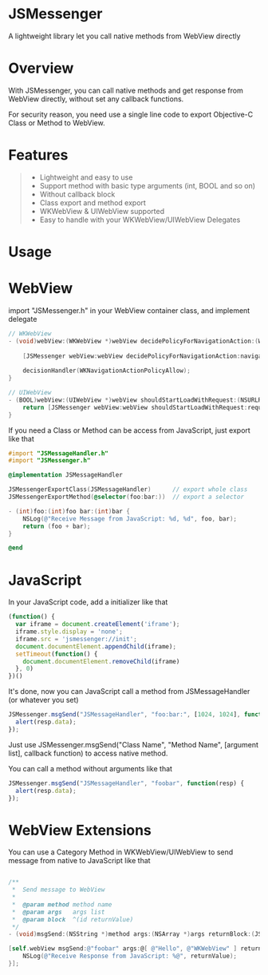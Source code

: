 # JSMessenger
A lightweight library let you call native methods from WebView directly

# Overview
With JSMessenger, you can call native methods and get response from WebView directly, without set any callback functions.

For security reason, you need use a single line code to export Objective-C Class or Method to WebView.

# Features

> * Lightweight and easy to use
> * Support method with basic type arguments (int, BOOL and so on)
> * Without callback block
> * Class export and method export
> * WKWebView & UIWebView supported
> * Easy to handle with your WKWebView/UIWebView Delegates

# Usage

# WebView

import "JSMessenger.h" in your WebView container class, and implement delegate

```Objective-C
// WKWebView
- (void)webView:(WKWebView *)webView decidePolicyForNavigationAction:(WKNavigationAction *)navigationAction decisionHandler:(void (^)(WKNavigationActionPolicy))decisionHandler {
    
    [JSMessenger webView:webView decidePolicyForNavigationAction:navigationAction decisionHandler:decisionHandler];
    
    decisionHandler(WKNavigationActionPolicyAllow);
}

// UIWebView
- (BOOL)webView:(UIWebView *)webView shouldStartLoadWithRequest:(NSURLRequest *)request navigationType:(UIWebViewNavigationType)navigationType {
    return [JSMessenger webView:webView shouldStartLoadWithRequest:request navigationType:navigationType];
}
```

If you need a Class or Method can be access from JavaScript, just export like that
```Objective-C
#import "JSMessageHandler.h"
#import "JSMessenger.h"

@implementation JSMessageHandler

JSMessengerExportClass(JSMessageHandler)      // export whole class
JSMessengerExportMethod(@selector(foo:bar:))  // export a selector

- (int)foo:(int)foo bar:(int)bar {
    NSLog(@"Receive Message from JavaScript: %d, %d", foo, bar);
    return (foo + bar);
}

@end
```

# JavaScript
In your JavaScript code, add a initializer like that
```JavaScript
(function() {
  var iframe = document.createElement('iframe');
  iframe.style.display = 'none';
  iframe.src = 'jsmessenger://init';
  document.documentElement.appendChild(iframe);
  setTimeout(function() {
    document.documentElement.removeChild(iframe)
  }, 0)
})()
```

It's done, now you can JavaScript call a method from JSMessageHandler (or whatever you set)
```JavaScript
JSMessenger.msgSend("JSMessageHandler", "foo:bar:", [1024, 1024], function(resp) {
  alert(resp.data);
});
```
Just use JSMessenger.msgSend("Class Name", "Method Name", [argument list], callback function) to access native method.

You can call a method without arguments like that
```JavaScript
JSMessenger.msgSend("JSMessageHandler", "foobar", function(resp) {
  alert(resp.data);
});
```

# WebView Extensions

You can use a Category Method in WKWebView/UIWebView to send message from native to JavaScript like that

```Objective-C

/**
 *  Send message to WebView
 *
 *  @param method method name
 *  @param args   args list
 *  @param block  ^(id returnValue)
 */
- (void)msgSend:(NSString *)method args:(NSArray *)args returnBlock:(JSMJavaScriptEvaluateBlock)block;

[self.webView msgSend:@"foobar" args:@[ @"Hello", @"WKWebView" ] returnBlock:^(id returnValue) {
    NSLog(@"Receive Response from JavaScript: %@", returnValue);
}];
```



